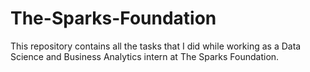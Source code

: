 # The-Sparks-Foundation
This repository contains all the tasks that I did while working as a Data Science and Business Analytics intern at The Sparks Foundation.
